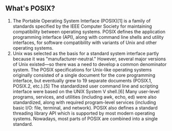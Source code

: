 ## What's POSIX?
1. The Portable Operating System Interface (POSIX)[1] is a family of standards specified by the IEEE Computer Society for maintaining compatibility between operating systems. POSIX defines the application programming interface (API), along with command line shells and utility interfaces, for software compatibility with variants of Unix and other operating systems.
2. Unix was selected as the basis for a standard system interface partly because it was "manufacturer-neutral." However, several major versions of Unix existed—so there was a need to develop a common denominator system. The POSIX specifications for Unix-like operating systems originally consisted of a single document for the core programming interface, but eventually grew to 19 separate documents (POSIX.1, POSIX.2, etc.).[5] The standardized user command line and scripting interface were based on the UNIX System V shell.[6] Many user-level programs, services, and utilities (including awk, echo, ed) were also standardized, along with required program-level services (including basic I/O: file, terminal, and network). POSIX also defines a standard threading library API which is supported by most modern operating systems. Nowadays, most parts of POSIX are combined into a single standard.